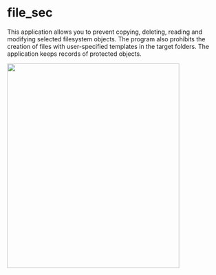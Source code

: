 # file_sec

This application allows you to prevent copying, deleting, reading and modifying selected filesystem objects.
The program also prohibits the creation of files with user-specified templates in the target folders.
The application keeps records of protected objects.

<img src="https://user-images.githubusercontent.com/56280697/175954196-01cab9af-90d0-4140-95de-9f0ce1fcd0c4.png" width="400" height="475"/>
